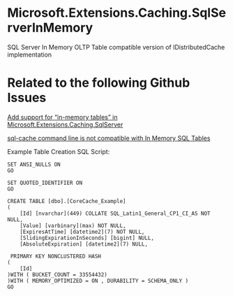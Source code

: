 # Microsoft.Extensions.Caching.SqlServerInMemory
SQL Server In Memory OLTP Table compatible version of IDistributedCache implementation

# Related to the following Github Issues

[Add support for “in-memory tables” in Microsoft.Extensions.Caching.SqlServer](https://github.com/dotnet/extensions/issues/1894)

[sql-cache command line is not compatible with In Memory SQL Tables](https://github.com/dotnet/aspnetcore/issues/17640)

Example Table Creation SQL Script:

```
SET ANSI_NULLS ON
GO

SET QUOTED_IDENTIFIER ON
GO

CREATE TABLE [dbo].[CoreCache_Example]
(
	[Id] [nvarchar](449) COLLATE SQL_Latin1_General_CP1_CI_AS NOT NULL,
	[Value] [varbinary](max) NOT NULL,
	[ExpiresAtTime] [datetime2](7) NOT NULL,
	[SlidingExpirationInSeconds] [bigint] NULL,
	[AbsoluteExpiration] [datetime2](7) NULL,

 PRIMARY KEY NONCLUSTERED HASH 
(
	[Id]
)WITH ( BUCKET_COUNT = 33554432)
)WITH ( MEMORY_OPTIMIZED = ON , DURABILITY = SCHEMA_ONLY )
GO
```
